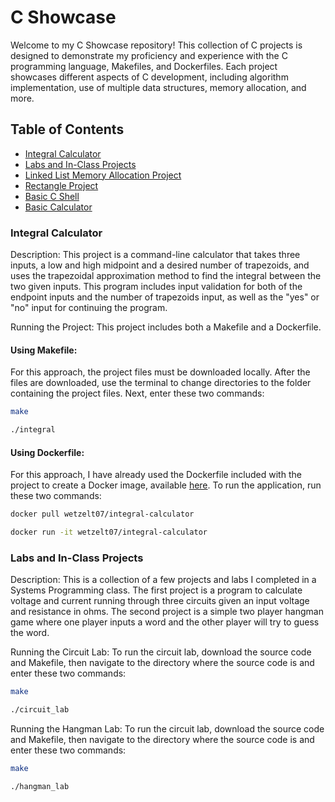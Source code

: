# C Showcase

Welcome to my C Showcase repository! This collection of C projects is designed to demonstrate my proficiency and experience with the C programming language, Makefiles, and Dockerfiles. Each project showcases different aspects of C development, including algorithm implementation, use of multiple data structures, memory allocation, and more.

## Table of Contents
- [Integral Calculator](https://github.com/wetzelTanner/c-projects/tree/main/integral-project)
- [Labs and In-Class Projects](https://github.com/wetzelTanner/c-projects/tree/main/lab-projects)
- [Linked List Memory Allocation Project](https://github.com/wetzelTanner/c-projects/tree/main/linked-list-malloc)
- [Rectangle Project](https://github.com/wetzelTanner/c-projects/tree/main/rectangle-project)
- [Basic C Shell](https://github.com/wetzelTanner/c-projects/tree/main/shell-project)
- [Basic Calculator](https://github.com/wetzelTanner/c-projects/tree/main/user-calc-project)

### Integral Calculator
Description: This project is a command-line calculator that takes three inputs, a low and high midpoint and a desired number of trapezoids, and uses the trapezoidal approximation method to find the integral between the two given inputs. This program includes input validation for both of the endpoint inputs and the number of trapezoids input, as well as the "yes" or "no" input for continuing the program.

Running the Project: This project includes both a Makefile and a Dockerfile.
#### Using Makefile: 
For this approach, the project files must be downloaded locally. After the files are downloaded, use the terminal to change directories to the folder containing the project files. Next, enter these two commands:
```bash
make
```
```bash
./integral
```
#### Using Dockerfile:
For this approach, I have already used the Dockerfile included with the project to create a Docker image, available [here](https://hub.docker.com/r/wetzelt07/integral-calculator). To run the application, run these two commands:
```bash
docker pull wetzelt07/integral-calculator
```
```bash
docker run -it wetzelt07/integral-calculator
```

### Labs and In-Class Projects
Description: This is a collection of a few projects and labs I completed in a Systems Programming class. The first project is a program to calculate voltage and current running through three circuits given an input voltage and resistance in ohms. The second project is a simple two player hangman game where one player inputs a word and the other player will try to guess the word.

Running the Circuit Lab: To run the circuit lab, download the source code and Makefile, then navigate to the directory where the source code is and enter these two commands:
```bash
make
```
```bash
./circuit_lab
```

Running the Hangman Lab: To run the circuit lab, download the source code and Makefile, then navigate to the directory where the source code is and enter these two commands:
```bash
make
```
```bash
./hangman_lab
```
